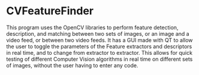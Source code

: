 CVFeatureFinder
===============

This program uses the OpenCV libraries to perform feature detection, description, and matching between two sets of images, or an image and a video feed, or between two video feeds. It has a GUI made with QT to allow the user to toggle the parameters of the Feature extractors and descriptors in real time, and to change from extractor to extractor. This allows for quick testing of different Computer Vision algorithms in real time on different sets of images, without the user having to enter any code.
